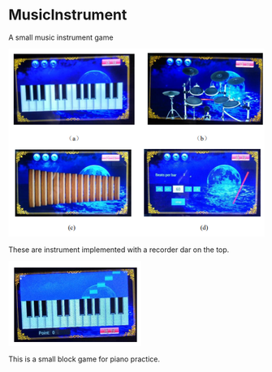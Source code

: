 # MusicInstrument
A small music instrument game

<img src="Capture.PNG"/>

These are instrument implemented with a recorder dar on the top.

<img src="Capture2.PNG"/>

This is a small block game for piano practice.
